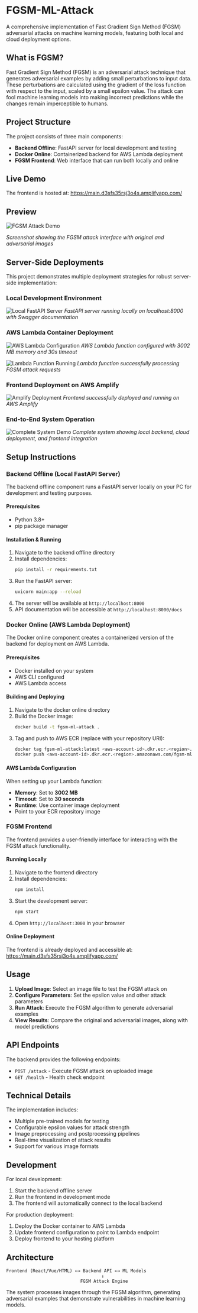 # FGSM-ML-Attack

A comprehensive implementation of Fast Gradient Sign Method (FGSM) adversarial attacks on machine learning models, featuring both local and cloud deployment options.

## What is FGSM?

Fast Gradient Sign Method (FGSM) is an adversarial attack technique that generates adversarial examples by adding small perturbations to input data. These perturbations are calculated using the gradient of the loss function with respect to the input, scaled by a small epsilon value. The attack can fool machine learning models into making incorrect predictions while the changes remain imperceptible to humans.

## Project Structure

The project consists of three main components:

- **Backend Offline**: FastAPI server for local development and testing
- **Docker Online**: Containerized backend for AWS Lambda deployment
- **FGSM Frontend**: Web interface that can run both locally and online

## Live Demo

The frontend is hosted at: https://main.d3sfs35rsj3o4s.amplifyapp.com/

## Preview

![FGSM Attack Demo](preview.png)

*Screenshot showing the FGSM attack interface with original and adversarial images*

## Server-Side Deployments

This project demonstrates multiple deployment strategies for robust server-side implementation:

### Local Development Environment
![Local FastAPI Server](screenshots/local-fastapi-server.png)
*FastAPI server running locally on localhost:8000 with Swagger documentation*

### AWS Lambda Container Deployment
![AWS Lambda Configuration](screenshots/aws-lambda-config.png)
*AWS Lambda function configured with 3002 MB memory and 30s timeout*

![Lambda Function Running](screenshots/lambda-running.png)
*Lambda function successfully processing FGSM attack requests*

### Frontend Deployment on AWS Amplify
![Amplify Deployment](screenshots/amplify-deployment.png)
*Frontend successfully deployed and running on AWS Amplify*

### End-to-End System Operation
![Complete System Demo](screenshots/system-demo.png)
*Complete system showing local backend, cloud deployment, and frontend integration*

## Setup Instructions

### Backend Offline (Local FastAPI Server)

The backend offline component runs a FastAPI server locally on your PC for development and testing purposes.

#### Prerequisites
- Python 3.8+
- pip package manager

#### Installation & Running
1. Navigate to the backend offline directory
2. Install dependencies:
   ```bash
   pip install -r requirements.txt
   ```
3. Run the FastAPI server:
   ```bash
   uvicorn main:app --reload
   ```
4. The server will be available at `http://localhost:8000`
5. API documentation will be accessible at `http://localhost:8000/docs`

### Docker Online (AWS Lambda Deployment)

The Docker online component creates a containerized version of the backend for deployment on AWS Lambda.

#### Prerequisites
- Docker installed on your system
- AWS CLI configured
- AWS Lambda access

#### Building and Deploying
1. Navigate to the docker online directory
2. Build the Docker image:
   ```bash
   docker build -t fgsm-ml-attack .
   ```
3. Tag and push to AWS ECR (replace with your repository URI):
   ```bash
   docker tag fgsm-ml-attack:latest <aws-account-id>.dkr.ecr.<region>.amazonaws.com/fgsm-ml-attack:latest
   docker push <aws-account-id>.dkr.ecr.<region>.amazonaws.com/fgsm-ml-attack:latest
   ```

#### AWS Lambda Configuration
When setting up your Lambda function:
- **Memory**: Set to **3002 MB**
- **Timeout**: Set to **30 seconds**
- **Runtime**: Use container image deployment
- Point to your ECR repository image

### FGSM Frontend

The frontend provides a user-friendly interface for interacting with the FGSM attack functionality.

#### Running Locally
1. Navigate to the frontend directory
2. Install dependencies:
   ```bash
   npm install
   ```
3. Start the development server:
   ```bash
   npm start
   ```
4. Open `http://localhost:3000` in your browser

#### Online Deployment
The frontend is already deployed and accessible at:
https://main.d3sfs35rsj3o4s.amplifyapp.com/

## Usage

1. **Upload Image**: Select an image file to test the FGSM attack on
2. **Configure Parameters**: Set the epsilon value and other attack parameters
3. **Run Attack**: Execute the FGSM algorithm to generate adversarial examples
4. **View Results**: Compare the original and adversarial images, along with model predictions

## API Endpoints

The backend provides the following endpoints:

- `POST /attack` - Execute FGSM attack on uploaded image
- `GET /health` - Health check endpoint

## Technical Details

The implementation includes:
- Multiple pre-trained models for testing
- Configurable epsilon values for attack strength
- Image preprocessing and postprocessing pipelines
- Real-time visualization of attack results
- Support for various image formats

## Development

For local development:
1. Start the backend offline server
2. Run the frontend in development mode
3. The frontend will automatically connect to the local backend

For production deployment:
1. Deploy the Docker container to AWS Lambda
2. Update frontend configuration to point to Lambda endpoint
3. Deploy frontend to your hosting platform

## Architecture

```
Frontend (React/Vue/HTML) ←→ Backend API ←→ ML Models
                                    ↓
                            FGSM Attack Engine
```

The system processes images through the FGSM algorithm, generating adversarial examples that demonstrate vulnerabilities in machine learning models.
